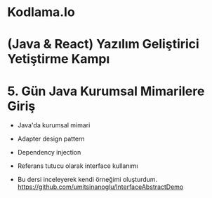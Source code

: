 # Kodlama.Io 
# (Java & React) Yazılım Geliştirici Yetiştirme Kampı
# 5. Gün Java Kurumsal Mimarilere Giriş

* Java'da kurumsal mimari
* Adapter design pattern
* Dependency injection
* Referans tutucu olarak interface kullanımı

* Bu dersi inceleyerek kendi örneğimi oluşturdum.
https://github.com/umitsinanoglu/InterfaceAbstractDemo
